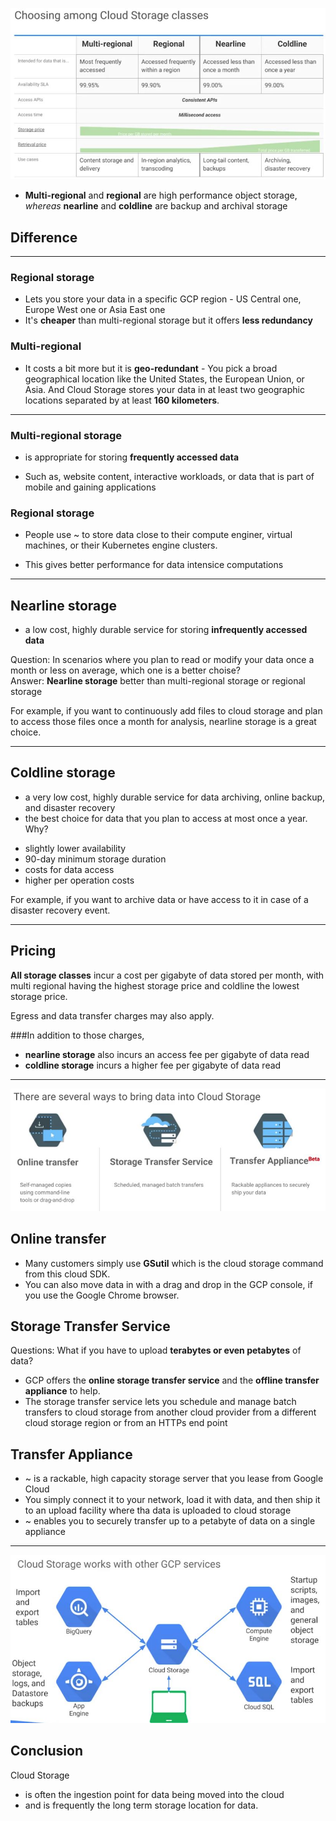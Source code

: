 ![Choosing among Cloud Storage classes](Images/GCP5.JPG "Choosing among Cloud Storage classes")

* **Multi-regional** and **regional** are high performance object storage, *whereas* **nearline** and **coldline** are backup and archival storage 

## Difference
----
### Regional storage
* Lets you store your data in a specific GCP region - US Central one, Europe West one or Asia East one
* It's **cheaper** than multi-regional storage but it offers **less redundancy**

### Multi-regional
* It costs a bit more but it is **geo-redundant** - You pick a broad geographical location like the United States, the European Union, or Asia. And Cloud Storage stores your data in at least two geographic locations separated by at least **160 kilometers**.

----
### Multi-regional storage
* is appropriate for storing **frequently accessed data**
 - Such as, website content, interactive workloads, or data that is part of mobile and gaining applications

### Regional storage
* People use ~ to store data close to their compute enginer, virtual machines, or their Kubernetes engine clusters.
 - This gives better performance for data intensice computations

----
## Nearline storage
* a low cost, highly durable service for storing **infrequently accessed data**


Question: In scenarios where you plan to read or modify your data once a month or less on average, which one is a better choise?  
Answer: **Nearline storage** better than multi-regional storage or regional storage

For example, if you want to continuously add files to cloud storage and plan to access those files once a month for analysis, nearline storage is a great choice. 

----
## Coldline storage
* a very low cost, highly durable service for data archiving, online backup, and disaster recovery
* the best choice for data that you plan to access at most once a year. Why?
 - slightly lower availability
 - 90-day minimum storage duration
 - costs for data access
 - higher per operation costs

For example, if you want to archive data or have access to it in case of a disaster recovery event.

----
## Pricing
**All storage classes** incur a cost per gigabyte of data stored per month, with multi regional having the highest storage price and coldline the lowest storage price.

Egress and data transfer charges may also apply.

###In addition to those charges, 
* **nearline storage** also incurs an access fee per gigabyte of data read
* **coldline storage** incurs a higher fee per gigabyte of data read

----
![Bring data into Cloud Storage](Images/GCP6.JPG "Bring data into Cloud Storage")

## Online transfer
* Many customers simply use **GSutil** which is the cloud storage command from this cloud SDK. 
* You can also move data in with a drag and drop in the GCP console, if you use the Google Chrome browser. 

## Storage Transfer Service
Questions: What if you have to upload **terabytes or even petabytes** of data?
* GCP offers the **online storage transfer service** and the **offline transfer appliance** to help. 
* The storage transfer service lets you schedule and manage batch transfers to cloud storage from another cloud provider from a different cloud storage region or from an HTTPs end point

## Transfer Appliance
* ~ is a rackable, high capacity storage server that you lease from Google Cloud
* You simply connect it to your network, load it with data, and then ship it to an upload facility where tha data is uploaded to cloud storage
* ~ enables you to securely transfer up to a petabyte of data on a single appliance


----
![How Cloud Storage works with other GCP services](Images/GCP7.JPG "How Cloud Storage works with other GCP services")

## Conclusion
Cloud Storage 
* is often the ingestion point for data being moved into the cloud 
* and is frequently the long term storage location for data. 
